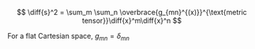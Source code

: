 $$
\diff{s}^2 = \sum_m \sum_n \overbrace{g_{mn}^{(x)}}^{\text{metric tensor}}\diff{x}^m\diff{x}^n
$$

For a flat Cartesian space, $g_{mn} = \delta_{mn}$
